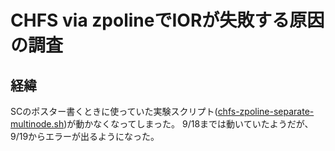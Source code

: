 # CHFS via zpolineでIORが失敗する原因の調査
## 経緯
SCのポスター書くときに使っていた実験スクリプト([chfs-zpoline-separate-multinode.sh](https://github.com/Kerusu-1984/investigation-chfs-zpoline-ior-fail/blob/main/scripts/chfs-zpoline-separate-multinode.sh))が動かなくなってしまった。
9/18までは動いていたようだが、9/19からエラーが出るようになった。
